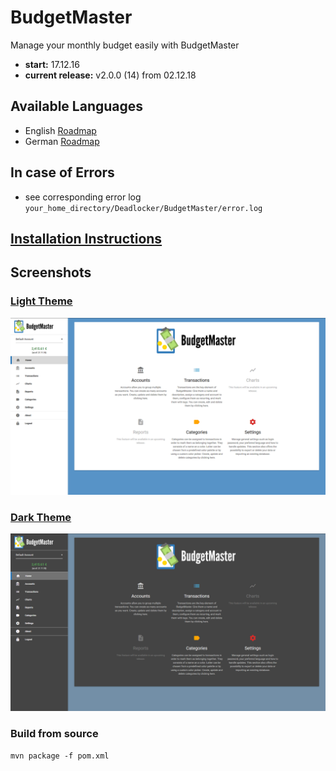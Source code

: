 # BudgetMaster
Manage your monthly budget easily with BudgetMaster

- __start:__ 17.12.16
- __current release:__ v2.0.0 (14) from 02.12.18

## Available Languages
- English [Roadmap](https://deadlocker.thecodelabs.de/roadmap/php/index.php?id=1)
- German [Roadmap](https://deadlocker.thecodelabs.de/roadmap/php/index.php?id=2)

## In case of Errors
- see corresponding error log `your_home_directory/Deadlocker/BudgetMaster/error.log`

## [Installation Instructions](https://github.com/deadlocker8/BudgetMaster/wiki/Installation)

## Screenshots

### [Light Theme](https://github.com/deadlocker8/BudgetMaster/wiki/Screenshots-Light-Theme)

![light_theme_home](/build/screenshots/light/home.png)

### [Dark Theme](https://github.com/deadlocker8/BudgetMaster/wiki/Screenshots-Dark-Theme)

![dark_theme_home](/build/screenshots/dark/home.png)

### Build from source

`mvn package -f pom.xml`

